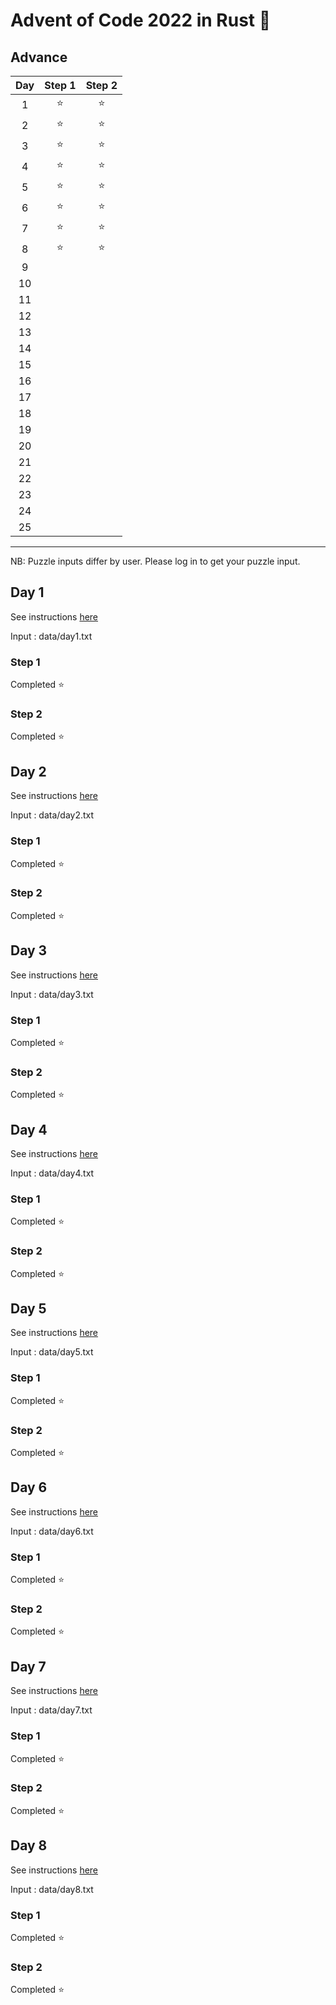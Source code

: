# Advent of Code 2022 in Rust 🦀

## Advance

| Day | Step 1 | Step 2 |
| :-: | :----: | :----: |
|  1  |   ⭐   |   ⭐   |
|  2  |   ⭐   |   ⭐   |
|  3  |   ⭐   |   ⭐   |
|  4  |   ⭐   |   ⭐   |
|  5  |   ⭐   |   ⭐   |
|  6  |   ⭐   |   ⭐   |
|  7  |   ⭐   |   ⭐   |
|  8  |   ⭐   |   ⭐   |
|  9  |        |        |
| 10  |        |        |
| 11  |        |        |
| 12  |        |        |
| 13  |        |        |
| 14  |        |        |
| 15  |        |        |
| 16  |        |        |
| 17  |        |        |
| 18  |        |        |
| 19  |        |        |
| 20  |        |        |
| 21  |        |        |
| 22  |        |        |
| 23  |        |        |
| 24  |        |        |
| 25  |        |        |

---

NB: Puzzle inputs differ by user. Please log in to get your puzzle input.

## Day 1

See instructions [here](https://adventofcode.com/2022/day/1)

Input : data/day1.txt

### Step 1

Completed ⭐

### Step 2

Completed ⭐

## Day 2

See instructions [here](https://adventofcode.com/2022/day/2)

Input : data/day2.txt

### Step 1

Completed ⭐

### Step 2

Completed ⭐

## Day 3

See instructions [here](https://adventofcode.com/2022/day/3)

Input : data/day3.txt

### Step 1

Completed ⭐

### Step 2

Completed ⭐

## Day 4

See instructions [here](https://adventofcode.com/2022/day/4)

Input : data/day4.txt

### Step 1

Completed ⭐

### Step 2

Completed ⭐

## Day 5

See instructions [here](https://adventofcode.com/2022/day/5)

Input : data/day5.txt

### Step 1

Completed ⭐

### Step 2

Completed ⭐

## Day 6

See instructions [here](https://adventofcode.com/2022/day/6)

Input : data/day6.txt

### Step 1

Completed ⭐

### Step 2

Completed ⭐

## Day 7

See instructions [here](https://adventofcode.com/2022/day/7)

Input : data/day7.txt

### Step 1

Completed ⭐

### Step 2

Completed ⭐

## Day 8

See instructions [here](https://adventofcode.com/2022/day/8)

Input : data/day8.txt

### Step 1

Completed ⭐

### Step 2

Completed ⭐
